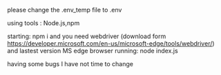 please change the .env_temp file to .env

using tools : Node.js,npm


starting:
npm i
and you need webdriver (download form https://developer.microsoft.com/en-us/microsoft-edge/tools/webdriver/)
and lastest version MS edge browser
running:
node index.js

having some bugs
I have not time to change